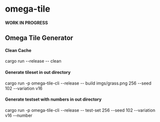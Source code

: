 # omega-tile

#### WORK IN PROGRESS

## Omega Tile Generator

#### Clean Cache
cargo run --release -- clean

#### Generate tileset in out directory
cargo run -p omega-tile-cli --release -- build imgs/grass.png 256 --seed 102 --variation v16

#### Generate testset with numbers in out directory 
 cargo run -p omega-tile-cli  --release -- test-set 256 --seed 102 --variation v16 --number